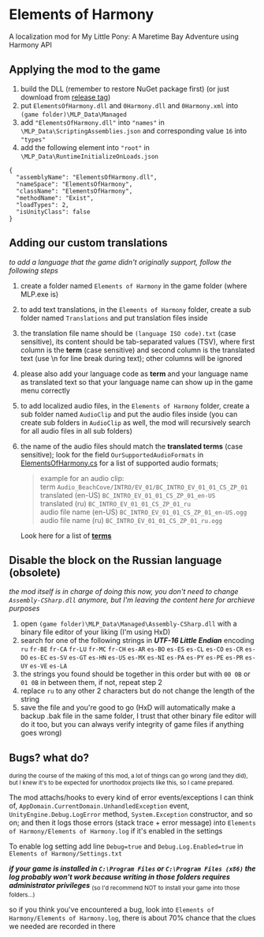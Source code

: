 # Elements of Harmony
A localization mod for My Little Pony: A Maretime Bay Adventure using Harmony API

## Applying the mod to the game

1. build the DLL (remember to restore NuGet package first) (or just download from [release tag](https://github.com/wd357dui/Elements-of-Harmony/releases))
2. put `ElementsOfHarmony.dll` and `0Harmony.dll` and `0Harmony.xml` into `(game folder)\MLP_Data\Managed`
3. add `"ElementsOfHarmony.dll"` into `"names"` in `\MLP_Data\ScriptingAssemblies.json`
and corresponding value `16` into `"types"`
4. add the following element into `"root"` in `\MLP_Data\RuntimeInitializeOnLoads.json`
```
{
  "assemblyName": "ElementsOfHarmony.dll",
  "nameSpace": "ElementsOfHarmony",
  "className": "ElementsOfHarmony",
  "methodName": "Exist",
  "loadTypes": 2,
  "isUnityClass": false
}
```

## Adding our custom translations
*to add a language that the game didn't originally support, follow the following steps*
1. create a folder named `Elements of Harmony` in the game folder (where MLP.exe is)
2. to add text translations, in the `Elements of Harmony` folder, create a sub folder named `Translations` and put translation files inside
3. the translation file name should be `(language ISO code).txt` (case sensitive), its content should be tab-separated values (TSV), where first column is the **term** (case sensitive) and second column is the translated text (use \n for line break during text); other columns will be ignored
4. please also add your language code as **term** and your language name as translated text so that your language name can show up in the game menu correctly
5. to add localized audio files, in the `Elements of Harmony` folder, create a sub folder named `AudioClip` and put the audio files inside (you can create sub folders in `AudioClip` as well, the mod will recursively search for all audio files in all sub folders)
6. the name of the audio files should match the **translated terms** (case sensitive);
look for the field `OurSupportedAudioFormats` in [ElementsOfHarmony.cs](ElementsOfHarmony/ElementsOfHarmony.cs) for a list of supported audio formats; 
    >example for an audio clip:<br>
    >term `Audio_BeachCove/INTRO/EV_01/BC_INTRO_EV_01_01_CS_ZP_01`<br>
    >translated (en-US) `BC_INTRO_EV_01_01_CS_ZP_01_en-US`<br>
    >translated (ru) `BC_INTRO_EV_01_01_CS_ZP_01_ru`<br>
    >audio file name (en-US) `BC_INTRO_EV_01_01_CS_ZP_01_en-US.ogg`<br>
    >audio file name (ru) `BC_INTRO_EV_01_01_CS_ZP_01_ru.ogg`<br>

    Look here for a list of **[terms](https://docs.google.com/spreadsheets/d/1-Qh_ZdBCHs9MmK423SHe68L2yfnijATV_edYO-vNyek/edit?usp=sharing)**

## Disable the block on the Russian language (obsolete)
*the mod itself is in charge of doing this now, you don't need to change `Assembly-CSharp.dll` anymore, but I'm leaving the content here for archieve purposes*
1. open `(game folder)\MLP_Data\Managed\Assembly-CSharp.dll` with a binary file editor of your liking (I'm using HxD)
2. search for one of the following strings in ***UTF-16 Little Endian*** encoding
`ru` `fr-BE` `fr-CA` `fr-LU` `fr-MC` `fr-CH` `es-AR` `es-BO` `es-ES` `es-CL` `es-CO` `es-CR` `es-DO` `es-EC` `es-SV` `es-GT` `es-HN` `es-US` `es-MX` `es-NI` `es-PA` `es-PY` `es-PE` `es-PR` `es-UY` `es-VE` `es-LA`
3. the strings you found should be together in this order but with `00 0B` or `01 0B` in between them, if not, repeat step 2
4. replace `ru` to any other 2 characters but do not change the length of the string
5. save the file and you're good to go (HxD will automatically make a backup .bak file in the same folder, I trust that other binary file editor will do it too, but you can always verify integrity of game files if anything goes wrong)

## Bugs? what do?
<sub>during the course of the making of this mod, a lot of things can go wrong (and they did), but I knew it's to be expected for unorthodox projects like this, so I came prepared.</sub>

The mod attachs/hooks to every kind of error events/exceptions I can think of, `AppDomain.CurrentDomain.UnhandledException` event, `UnityEngine.Debug.LogError` method, `System.Exception` constructor, and so on; and then it logs those errors (stack trace + error message) into `Elements of Harmony/Elements of Harmony.log` if it's enabled in the settings

To enable log setting add line `Debug=true` and `Debug.Log.Enabled=true` in `Elements of Harmony/Settings.txt`

***if your game is installed in `C:\Program Files` or `C:\Program Files (x86)` the log probably won't work because writing in those folders requires administrator privileges*** <sub>(so I'd recommend NOT to install your game into those folders...)</sub>

so if you think you've encountered a bug, look into `Elements of Harmony/Elements of Harmony.log`, there is about 70% chance that the clues we needed are recorded in there

